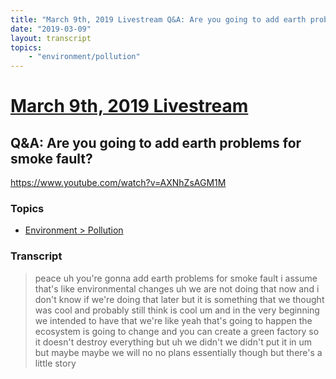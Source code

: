 ```yaml
---
title: "March 9th, 2019 Livestream Q&A: Are you going to add earth problems for smoke fault?"
date: "2019-03-09"
layout: transcript
topics:
    - "environment/pollution"
---
```

# [March 9th, 2019 Livestream](../2019-03-09.md)
## Q&A: Are you going to add earth problems for smoke fault?
https://www.youtube.com/watch?v=AXNhZsAGM1M

### Topics
* [Environment > Pollution](../topics/environment/pollution.md)

### Transcript

> peace uh you're gonna add earth problems for smoke fault i assume that's like environmental changes uh we are not doing that now and i don't know if we're doing that later but it is something that we thought was cool and probably still think is cool um and in the very beginning we intended to have that we're like yeah that's going to happen the ecosystem is going to change and you can create a green factory so it doesn't destroy everything but uh we didn't we didn't put it in um but maybe maybe we will no no plans essentially though but there's a little story
